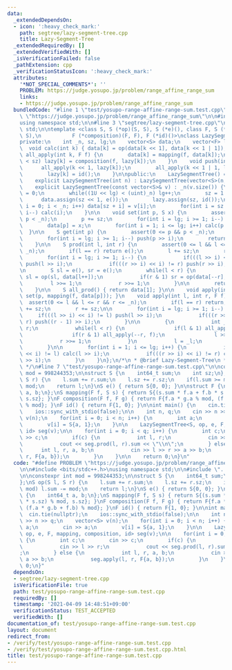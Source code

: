```yaml
---
data:
  _extendedDependsOn:
  - icon: ':heavy_check_mark:'
    path: segtree/lazy-segment-tree.cpp
    title: Lazy-Segment-Tree
  _extendedRequiredBy: []
  _extendedVerifiedWith: []
  _isVerificationFailed: false
  _pathExtension: cpp
  _verificationStatusIcon: ':heavy_check_mark:'
  attributes:
    '*NOT_SPECIAL_COMMENTS*': ''
    PROBLEM: https://judge.yosupo.jp/problem/range_affine_range_sum
    links:
    - https://judge.yosupo.jp/problem/range_affine_range_sum
  bundledCode: "#line 1 \"test/yosupo-range-affine-range-sum.test.cpp\"\n#define PROBLEM\
    \ \"https://judge.yosupo.jp/problem/range_affine_range_sum\"\n\n#include <bits/stdc++.h>\n\
    using namespace std;\n\n#line 3 \"segtree/lazy-segment-tree.cpp\"\nusing namespace\
    \ std;\n\ntemplate <class S, S (*op)(S, S), S (*e)(), class F, S (*mapping)(F,\
    \ S),\n          F (*composition)(F, F), F (*id)()>\nclass LazySegmentTree {\n\
    private:\n    int _n, sz, lg;\n    vector<S> data;\n    vector<F> lazy;\n\n  \
    \  void calc(int k) { data[k] = op(data[k << 1], data[k << 1 | 1]); }\n    void\
    \ all_apply(int k, F f) {\n        data[k] = mapping(f, data[k]);\n        if(k\
    \ < sz) lazy[k] = composition(f, lazy[k]);\n    }\n    void push(int k) {\n  \
    \      all_apply(k << 1, lazy[k]);\n        all_apply(k << 1 | 1, lazy[k]);\n\
    \        lazy[k] = id();\n    }\n\npublic:\n    LazySegmentTree() = default;\n\
    \    explicit LazySegmentTree(int n) : LazySegmentTree(vector<S>(n, e())) {}\n\
    \    explicit LazySegmentTree(const vector<S>& v) : _n(v.size()) {\n        lg\
    \ = 0;\n        while((1U << lg) < (uint)_n) lg++;\n        sz = 1 << lg;\n  \
    \      data.assign(sz << 1, e());\n        lazy.assign(sz, id());\n        for(int\
    \ i = 0; i < _n; i++) data[sz + i] = v[i];\n        for(int i = sz - 1; i >= 1;\
    \ i--) calc(i);\n    }\n\n    void set(int p, S x) {\n        assert(0 <= p &&\
    \ p < _n);\n        p += sz;\n        for(int i = lg; i >= 1; i--) push(p >> i);\n\
    \        data[p] = x;\n        for(int i = 1; i <= lg; i++) calc(p >> i);\n  \
    \  }\n\n    S get(int p) {\n        assert(0 <= p && p < _n);\n        p += sz;\n\
    \        for(int i = lg; i >= 1; i--) push(p >> i);\n        return data[p];\n\
    \    }\n\n    S prod(int l, int r) {\n        assert(0 <= l && l <= r && r <=\
    \ _n);\n        if(l == r) return e();\n        l += sz;\n        r += sz;\n\n\
    \        for(int i = lg; i >= 1; i--) {\n            if(((l >> i) << i) != l)\
    \ push(l >> i);\n            if(((r >> i) << i) != r) push(r >> i);\n        }\n\
    \n        S sl = e(), sr = e();\n        while(l < r) {\n            if(l & 1)\
    \ sl = op(sl, data[l++]);\n            if(r & 1) sr = op(data[--r], sr);\n   \
    \         l >>= 1;\n            r >>= 1;\n        }\n\n        return op(sl, sr);\n\
    \    }\n\n    S all_prod() { return data[1]; }\n\n    void apply(int p, F f) {\
    \ set(p, mapping(f, data[p])); }\n    void apply(int l, int r, F f) {\n      \
    \  assert(0 <= l && l <= r && r <= _n);\n        if(l == r) return;\n        l\
    \ += sz;\n        r += sz;\n\n        for(int i = lg; i >= 1; i--) {\n       \
    \     if(((l >> i) << i) != l) push(l >> i);\n            if(((r >> i) << i) !=\
    \ r) push((r - 1) >> i);\n        }\n\n        {\n            int _l = l, _r =\
    \ r;\n            while(l < r) {\n                if(l & 1) all_apply(l++, f);\n\
    \                if(r & 1) all_apply(--r, f);\n                l >>= 1;\n    \
    \            r >>= 1;\n            }\n            l = _l;\n            r = _r;\n\
    \        }\n\n        for(int i = 1; i <= lg; i++) {\n            if(((l >> i)\
    \ << i) != l) calc(l >> i);\n            if(((r >> i) << i) != r) calc((r - 1)\
    \ >> i);\n        }\n    }\n};\n/*\n * @brief Lazy-Segment-Tree\n * @docs docs/lazy-segment-tree.md\n\
    \ */\n#line 7 \"test/yosupo-range-affine-range-sum.test.cpp\"\n\nconstexpr int\
    \ mod = 998244353;\n\nstruct S {\n    int64_t sum;\n    int sz;\n};\nS op(S l,\
    \ S r) {\n    l.sum += r.sum;\n    l.sz += r.sz;\n    if(l.sum >= mod) l.sum -=\
    \ mod;\n    return l;\n}\nS e() { return S{0, 0}; }\n\nstruct F {\n    int64_t\
    \ a, b;\n};\nS mapping(F f, S s) { return S{(s.sum * f.a + f.b * s.sz) % mod,\
    \ s.sz}; }\nF composition(F f, F g) { return F{f.a * g.a % mod, (f.a * g.b + f.b)\
    \ % mod}; }\nF id() { return F{1, 0}; }\n\nint main() {\n    cin.tie(nullptr);\n\
    \    ios::sync_with_stdio(false);\n\n    int n, q;\n    cin >> n >> q;\n    vector<S>\
    \ v(n);\n    for(int i = 0; i < n; i++) {\n        int a;\n        cin >> a;\n\
    \        v[i] = S{a, 1};\n    }\n\n    LazySegmentTree<S, op, e, F, mapping, composition,\
    \ id> seg(v);\n\n    for(int i = 0; i < q; i++) {\n        int c;\n        cin\
    \ >> c;\n        if(c) {\n            int l, r;\n            cin >> l >> r;\n\
    \            cout << seg.prod(l, r).sum << \"\\n\";\n        } else {\n      \
    \      int l, r, a, b;\n            cin >> l >> r >> a >> b;\n            seg.apply(l,\
    \ r, F{a, b});\n        }\n    }\n\n    return 0;\n}\n"
  code: "#define PROBLEM \"https://judge.yosupo.jp/problem/range_affine_range_sum\"\
    \n\n#include <bits/stdc++.h>\nusing namespace std;\n\n#include \"../segtree/lazy-segment-tree.cpp\"\
    \n\nconstexpr int mod = 998244353;\n\nstruct S {\n    int64_t sum;\n    int sz;\n\
    };\nS op(S l, S r) {\n    l.sum += r.sum;\n    l.sz += r.sz;\n    if(l.sum >=\
    \ mod) l.sum -= mod;\n    return l;\n}\nS e() { return S{0, 0}; }\n\nstruct F\
    \ {\n    int64_t a, b;\n};\nS mapping(F f, S s) { return S{(s.sum * f.a + f.b\
    \ * s.sz) % mod, s.sz}; }\nF composition(F f, F g) { return F{f.a * g.a % mod,\
    \ (f.a * g.b + f.b) % mod}; }\nF id() { return F{1, 0}; }\n\nint main() {\n  \
    \  cin.tie(nullptr);\n    ios::sync_with_stdio(false);\n\n    int n, q;\n    cin\
    \ >> n >> q;\n    vector<S> v(n);\n    for(int i = 0; i < n; i++) {\n        int\
    \ a;\n        cin >> a;\n        v[i] = S{a, 1};\n    }\n\n    LazySegmentTree<S,\
    \ op, e, F, mapping, composition, id> seg(v);\n\n    for(int i = 0; i < q; i++)\
    \ {\n        int c;\n        cin >> c;\n        if(c) {\n            int l, r;\n\
    \            cin >> l >> r;\n            cout << seg.prod(l, r).sum << \"\\n\"\
    ;\n        } else {\n            int l, r, a, b;\n            cin >> l >> r >>\
    \ a >> b;\n            seg.apply(l, r, F{a, b});\n        }\n    }\n\n    return\
    \ 0;\n}"
  dependsOn:
  - segtree/lazy-segment-tree.cpp
  isVerificationFile: true
  path: test/yosupo-range-affine-range-sum.test.cpp
  requiredBy: []
  timestamp: '2021-04-09 14:48:51+09:00'
  verificationStatus: TEST_ACCEPTED
  verifiedWith: []
documentation_of: test/yosupo-range-affine-range-sum.test.cpp
layout: document
redirect_from:
- /verify/test/yosupo-range-affine-range-sum.test.cpp
- /verify/test/yosupo-range-affine-range-sum.test.cpp.html
title: test/yosupo-range-affine-range-sum.test.cpp
---
```


